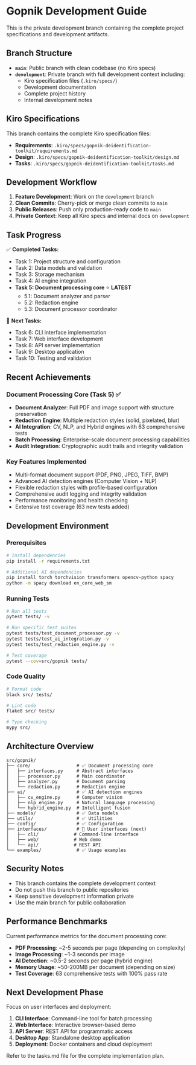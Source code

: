 # Gopnik Development Guide

This is the private development branch containing the complete project specifications and development artifacts.

## Branch Structure

- **`main`**: Public branch with clean codebase (no Kiro specs)
- **`development`**: Private branch with full development context including:
  - Kiro specification files (`.kiro/specs/`)
  - Development documentation
  - Complete project history
  - Internal development notes

## Kiro Specifications

This branch contains the complete Kiro specification files:

- **Requirements**: `.kiro/specs/gopnik-deidentification-toolkit/requirements.md`
- **Design**: `.kiro/specs/gopnik-deidentification-toolkit/design.md`
- **Tasks**: `.kiro/specs/gopnik-deidentification-toolkit/tasks.md`

## Development Workflow

1. **Feature Development**: Work on the `development` branch
2. **Clean Commits**: Cherry-pick or merge clean commits to `main`
3. **Public Releases**: Push only production-ready code to `main`
4. **Private Context**: Keep all Kiro specs and internal docs on `development`

## Task Progress

✅ **Completed Tasks:**
- Task 1: Project structure and configuration
- Task 2: Data models and validation
- Task 3: Storage mechanism
- Task 4: AI engine integration
- **Task 5: Document processing core** ⭐ **LATEST**
  - 5.1: Document analyzer and parser
  - 5.2: Redaction engine
  - 5.3: Document processor coordinator

🚧 **Next Tasks:**
- Task 6: CLI interface implementation
- Task 7: Web interface development
- Task 8: API server implementation
- Task 9: Desktop application
- Task 10: Testing and validation

## Recent Achievements

### Document Processing Core (Task 5) ✅
- **Document Analyzer**: Full PDF and image support with structure preservation
- **Redaction Engine**: Multiple redaction styles (solid, pixelated, blur)
- **AI Integration**: CV, NLP, and Hybrid engines with 63 comprehensive tests
- **Batch Processing**: Enterprise-scale document processing capabilities
- **Audit Integration**: Cryptographic audit trails and integrity validation

### Key Features Implemented
- Multi-format document support (PDF, PNG, JPEG, TIFF, BMP)
- Advanced AI detection engines (Computer Vision + NLP)
- Flexible redaction styles with profile-based configuration
- Comprehensive audit logging and integrity validation
- Performance monitoring and health checking
- Extensive test coverage (63 new tests added)

## Development Environment

### Prerequisites
```bash
# Install dependencies
pip install -r requirements.txt

# Additional AI dependencies
pip install torch torchvision transformers opencv-python spacy
python -m spacy download en_core_web_sm
```

### Running Tests
```bash
# Run all tests
pytest tests/ -v

# Run specific test suites
pytest tests/test_document_processor.py -v
pytest tests/test_ai_integration.py -v
pytest tests/test_redaction_engine.py -v

# Test coverage
pytest --cov=src/gopnik tests/
```

### Code Quality
```bash
# Format code
black src/ tests/

# Lint code
flake8 src/ tests/

# Type checking
mypy src/
```

## Architecture Overview

```
src/gopnik/
├── core/                 # ✅ Document processing core
│   ├── interfaces.py     # Abstract interfaces
│   ├── processor.py      # Main coordinator
│   ├── analyzer.py       # Document parsing
│   └── redaction.py      # Redaction engine
├── ai/                   # ✅ AI detection engines
│   ├── cv_engine.py      # Computer vision
│   ├── nlp_engine.py     # Natural language processing
│   └── hybrid_engine.py  # Intelligent fusion
├── models/               # ✅ Data models
├── utils/                # ✅ Utilities
├── config/               # ✅ Configuration
├── interfaces/           # 🚧 User interfaces (next)
│   ├── cli/             # Command-line interface
│   ├── web/             # Web demo
│   └── api/             # REST API
└── examples/             # ✅ Usage examples
```

## Security Notes

- This branch contains the complete development context
- Do not push this branch to public repositories
- Keep sensitive development information private
- Use the main branch for public collaboration

## Performance Benchmarks

Current performance metrics for the document processing core:
- **PDF Processing**: ~2-5 seconds per page (depending on complexity)
- **Image Processing**: ~1-3 seconds per image
- **AI Detection**: ~0.5-2 seconds per page (hybrid engine)
- **Memory Usage**: ~50-200MB per document (depending on size)
- **Test Coverage**: 63 comprehensive tests with 100% pass rate

## Next Development Phase

Focus on user interfaces and deployment:
1. **CLI Interface**: Command-line tool for batch processing
2. **Web Interface**: Interactive browser-based demo
3. **API Server**: REST API for programmatic access
4. **Desktop App**: Standalone desktop application
5. **Deployment**: Docker containers and cloud deployment

Refer to the tasks.md file for the complete implementation plan.